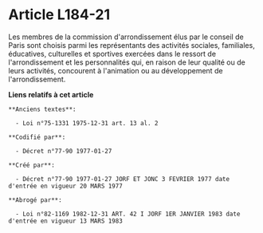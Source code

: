 # Article L184-21

Les membres de la commission d'arrondissement élus par le conseil de Paris sont choisis parmi les représentants des activités
sociales, familiales, éducatives, culturelles et sportives exercées dans le ressort de l'arrondissement et les personnalités
qui, en raison de leur qualité ou de leurs activités, concourent à l'animation ou au développement de l'arrondissement.

**Liens relatifs à cet article**

	**Anciens textes**:

	  - Loi n°75-1331 1975-12-31 art. 13 al. 2

	**Codifié par**:

	  - Décret n°77-90 1977-01-27

	**Créé par**:

	  - Décret n°77-90 1977-01-27 JORF ET JONC 3 FEVRIER 1977 date d'entrée en vigueur 20 MARS 1977

	**Abrogé par**:

	  - Loi n°82-1169 1982-12-31 ART. 42 I JORF 1ER JANVIER 1983 date d'entrée en vigueur 13 MARS 1983
